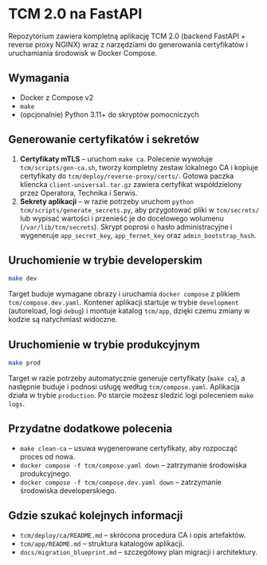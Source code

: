 # TCM 2.0 na FastAPI

Repozytorium zawiera kompletną aplikację TCM 2.0 (backend FastAPI + reverse proxy NGINX) wraz z narzędziami do generowania certyfikatów i uruchamiania środowisk w Docker Compose.

## Wymagania

- Docker z Compose v2
- `make`
- (opcjonalnie) Python 3.11+ do skryptów pomocniczych

## Generowanie certyfikatów i sekretów

1. **Certyfikaty mTLS** – uruchom `make ca`. Polecenie wywołuje `tcm/scripts/gen-ca.sh`, tworzy kompletny zestaw lokalnego CA i kopiuje certyfikaty do `tcm/deploy/reverse-proxy/certs/`. Gotowa paczka kliencka `client-universal.tar.gz` zawiera certyfikat współdzielony przez Operatora, Technika i Serwis.
2. **Sekrety aplikacji** – w razie potrzeby uruchom `python tcm/scripts/generate_secrets.py`, aby przygotować pliki w `tcm/secrets/` lub wypisać wartości i przenieść je do docelowego wolumenu (`/var/lib/tcm/secrets`). Skrypt poprosi o hasło administracyjne i wygeneruje `app_secret_key`, `app_fernet_key` oraz `admin_bootstrap_hash`.

## Uruchomienie w trybie developerskim

```bash
make dev
```

Target buduje wymagane obrazy i uruchamia `docker compose` z plikiem `tcm/compose.dev.yaml`. Kontener aplikacji startuje w trybie `development` (autoreload, logi `debug`) i montuje katalog `tcm/app`, dzięki czemu zmiany w kodzie są natychmiast widoczne.

## Uruchomienie w trybie produkcyjnym

```bash
make prod
```

Target w razie potrzeby automatycznie generuje certyfikaty (`make ca`), a następnie buduje i podnosi usługę według `tcm/compose.yaml`. Aplikacja działa w trybie `production`. Po starcie możesz śledzić logi poleceniem `make logs`.

## Przydatne dodatkowe polecenia

- `make clean-ca` – usuwa wygenerowane certyfikaty, aby rozpocząć proces od nowa.
- `docker compose -f tcm/compose.yaml down` – zatrzymanie środowiska produkcyjnego.
- `docker compose -f tcm/compose.dev.yaml down` – zatrzymanie środowiska developerskiego.

## Gdzie szukać kolejnych informacji

- `tcm/deploy/ca/README.md` – skrócona procedura CA i opis artefaktów.
- `tcm/app/README.md` – struktura katalogów aplikacji.
- `docs/migration_blueprint.md` – szczegółowy plan migracji i architektury.
